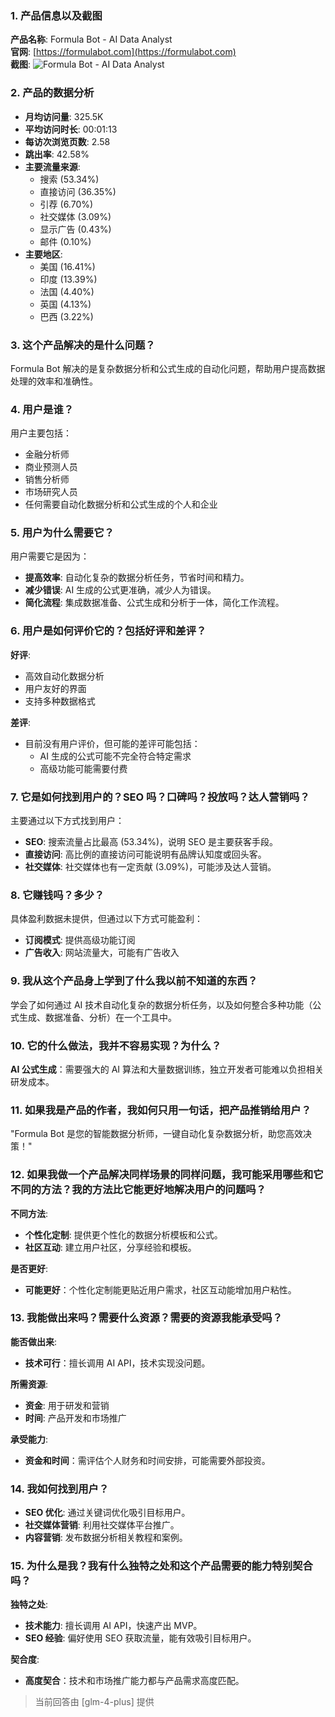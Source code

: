 ### 1. 产品信息以及截图

**产品名称**: Formula Bot - AI Data Analyst  
**官网**: [https://formulabot.com](https://formulabot.com)  
**截图**: ![Formula Bot - AI Data Analyst](https://cdn-images.toolify.ai/168623968895642873.jpg)

### 2. 产品的数据分析

- **月均访问量**: 325.5K
- **平均访问时长**: 00:01:13
- **每访次浏览页数**: 2.58
- **跳出率**: 42.58%
- **主要流量来源**: 
  - 搜索 (53.34%)
  - 直接访问 (36.35%)
  - 引荐 (6.70%)
  - 社交媒体 (3.09%)
  - 显示广告 (0.43%)
  - 邮件 (0.10%)
- **主要地区**: 
  - 美国 (16.41%)
  - 印度 (13.39%)
  - 法国 (4.40%)
  - 英国 (4.13%)
  - 巴西 (3.22%)

### 3. 这个产品解决的是什么问题？

Formula Bot 解决的是复杂数据分析和公式生成的自动化问题，帮助用户提高数据处理的效率和准确性。

### 4. 用户是谁？

用户主要包括：
- 金融分析师
- 商业预测人员
- 销售分析师
- 市场研究人员
- 任何需要自动化数据分析和公式生成的个人和企业

### 5. 用户为什么需要它？

用户需要它是因为：
- **提高效率**: 自动化复杂的数据分析任务，节省时间和精力。
- **减少错误**: AI 生成的公式更准确，减少人为错误。
- **简化流程**: 集成数据准备、公式生成和分析于一体，简化工作流程。

### 6. 用户是如何评价它的？包括好评和差评？

**好评**:
- 高效自动化数据分析
- 用户友好的界面
- 支持多种数据格式

**差评**:
- 目前没有用户评价，但可能的差评可能包括：
  - AI 生成的公式可能不完全符合特定需求
  - 高级功能可能需要付费

### 7. 它是如何找到用户的？SEO 吗？口碑吗？投放吗？达人营销吗？

主要通过以下方式找到用户：
- **SEO**: 搜索流量占比最高 (53.34%)，说明 SEO 是主要获客手段。
- **直接访问**: 高比例的直接访问可能说明有品牌认知度或回头客。
- **社交媒体**: 社交媒体也有一定贡献 (3.09%)，可能涉及达人营销。

### 8. 它赚钱吗？多少？

具体盈利数据未提供，但通过以下方式可能盈利：
- **订阅模式**: 提供高级功能订阅
- **广告收入**: 网站流量大，可能有广告收入

### 9. 我从这个产品身上学到了什么我以前不知道的东西？

学会了如何通过 AI 技术自动化复杂的数据分析任务，以及如何整合多种功能（公式生成、数据准备、分析）在一个工具中。

### 10. 它的什么做法，我并不容易实现？为什么？

**AI 公式生成**：需要强大的 AI 算法和大量数据训练，独立开发者可能难以负担相关研发成本。

### 11. 如果我是产品的作者，我如何只用一句话，把产品推销给用户？

"Formula Bot 是您的智能数据分析师，一键自动化复杂数据分析，助您高效决策！"

### 12. 如果我做一个产品解决同样场景的同样问题，我可能采用哪些和它不同的方法？我的方法比它能更好地解决用户的问题吗？

**不同方法**:
- **个性化定制**: 提供更个性化的数据分析模板和公式。
- **社区互动**: 建立用户社区，分享经验和模板。

**是否更好**:
- **可能更好**：个性化定制能更贴近用户需求，社区互动能增加用户粘性。

### 13. 我能做出来吗？需要什么资源？需要的资源我能承受吗？

**能否做出来**:
- **技术可行**：擅长调用 AI API，技术实现没问题。

**所需资源**:
- **资金**: 用于研发和营销
- **时间**: 产品开发和市场推广

**承受能力**:
- **资金和时间**：需评估个人财务和时间安排，可能需要外部投资。

### 14. 我如何找到用户？

- **SEO 优化**: 通过关键词优化吸引目标用户。
- **社交媒体营销**: 利用社交媒体平台推广。
- **内容营销**: 发布数据分析相关教程和案例。

### 15. 为什么是我？我有什么独特之处和这个产品需要的能力特别契合吗？

**独特之处**:
- **技术能力**: 擅长调用 AI API，快速产出 MVP。
- **SEO 经验**: 偏好使用 SEO 获取流量，能有效吸引目标用户。

**契合度**:
- **高度契合**：技术和市场推广能力都与产品需求高度匹配。

> 当前回答由 [glm-4-plus] 提供